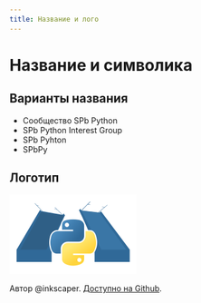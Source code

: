 ```yaml
---
title: Название и лого
---
```


# Название и символика

## Варианты названия

* Сообщество SPb Python
* SPb Python Interest Group
* SPb Pyhton
* SPbPy

## Логотип

![SPb Python Logo](https://github.com/inkscaper/spb-pig-logo/raw/master/spb-pig-logo.png)

Автор @inkscaper. [Доступно на Github](https://github.com/inkscaper/spb-pig-logo).
